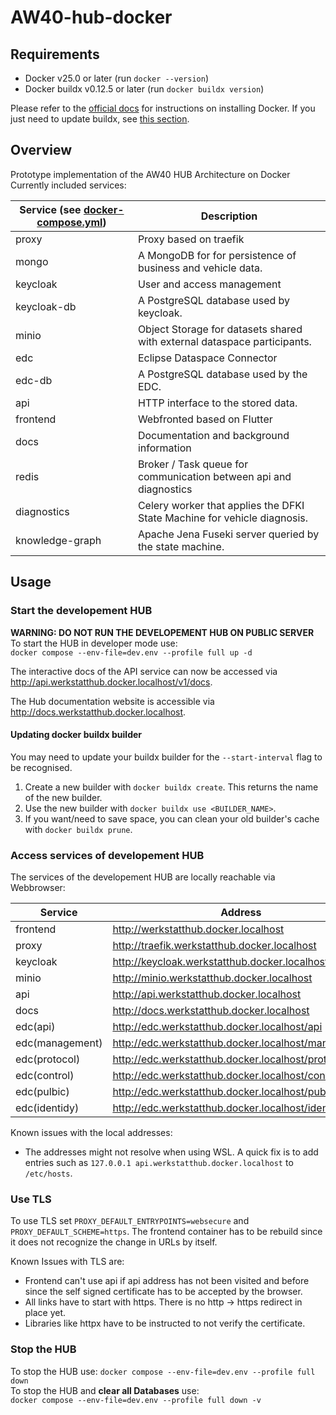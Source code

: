# AW40-hub-docker

## Requirements

- Docker v25.0 or later (run `docker --version`)
- Docker buildx v0.12.5 or later (run `docker buildx version`)

Please refer to the [official docs](https://docs.docker.com/engine/install/) for instructions on installing Docker.
If you just need to update buildx, see [this section](#updating-docker-buildx-builder).

## Overview

Prototype implementation of the AW40 HUB Architecture on Docker\
Currently included services:

| Service (see [docker-compose.yml](docker-compose.yml)) | Description                                                              |
|--------------------------------------------------------|--------------------------------------------------------------------------|
| proxy                                                  | Proxy based on traefik                                                   |
| mongo                                                  | A MongoDB for for persistence of business and vehicle data.              |
| keycloak                                               | User and access management                                               |
| keycloak-db                                            | A PostgreSQL database used by keycloak.                                  |
| minio                                                  | Object Storage for datasets shared with external dataspace participants. |
| edc                                                    | Eclipse Dataspace Connector                                              |
| edc-db                                                 | A PostgreSQL database used by the EDC.                                   |
| api                                                    | HTTP interface to the stored data.                                       |
| frontend                                               | Webfronted based on Flutter                                              |
| docs                                                   | Documentation and background information                                 |
| redis                                                  | Broker / Task queue for communication between api and diagnostics        |
| diagnostics                                            | Celery worker that applies the DFKI State Machine for vehicle diagnosis. |
| knowledge-graph                                        | Apache Jena Fuseki server queried by the state machine.                  |



## Usage

### Start the developement HUB
**WARNING: DO NOT RUN THE DEVELOPEMENT HUB ON PUBLIC SERVER**\
To start the HUB in developer mode use:\
```docker compose --env-file=dev.env --profile full up -d```

The interactive docs of the API service can now be accessed via
http://api.werkstatthub.docker.localhost/v1/docs.  

The Hub documentation website is accessible via
http://docs.werkstatthub.docker.localhost.

#### Updating docker buildx builder

You may need to update your buildx builder for the `--start-interval` flag to be recognised.

1. Create a new builder with `docker buildx create`. This returns the name of the new builder.
2. Use the new builder with `docker buildx use <BUILDER_NAME>`.
3. If you want/need to save space, you can clean your old builder's cache with `docker buildx prune`.

### Access services of developement HUB
The services of the developement HUB are locally reachable via Webbrowser:

| Service         | Address                                             |
|-----------------|-----------------------------------------------------|
| frontend        | http://werkstatthub.docker.localhost                |
| proxy           | http://traefik.werkstatthub.docker.localhost        |
| keycloak        | http://keycloak.werkstatthub.docker.localhost       |
| minio           | http://minio.werkstatthub.docker.localhost          |
| api             | http://api.werkstatthub.docker.localhost            |
| docs            | http://docs.werkstatthub.docker.localhost           |
| edc(api)        | http://edc.werkstatthub.docker.localhost/api        |
| edc(management) | http://edc.werkstatthub.docker.localhost/management |
| edc(protocol)   | http://edc.werkstatthub.docker.localhost/protocol   |
| edc(control)    | http://edc.werkstatthub.docker.localhost/control    |
| edc(pulbic)     | http://edc.werkstatthub.docker.localhost/public     |
| edc(identidy)   | http://edc.werkstatthub.docker.localhost/identity   |

Known issues with the local addresses:
- The addresses might not resolve when using WSL. A quick fix is to add
entries such as `127.0.0.1 api.werkstatthub.docker.localhost` to `/etc/hosts`.

### Use TLS
To use TLS set ```PROXY_DEFAULT_ENTRYPOINTS=websecure``` and 
```PROXY_DEFAULT_SCHEME=https```. The frontend container has to be rebuild since
it does not recognize the change in URLs by itself.

Known Issues with TLS are:
- Frontend can't use api if api address has not been visited and before since
the self signed certificate has to be accepted by the browser.
- All links have to start with https. There is no http &rarr; https redirect in 
place yet.
- Libraries like httpx have to be instructed to not verify the certificate.

### Stop the HUB
To stop the HUB use:
```docker compose --env-file=dev.env --profile full down``` \
To stop the HUB and **clear all Databases** use:\
```docker compose --env-file=dev.env --profile full down -v ```
